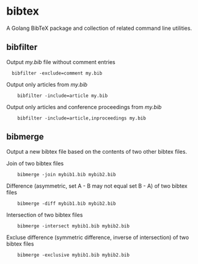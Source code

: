 
# bibtex

A Golang BibTeX package and collection of related command line utilities.

## bibfilter

Output _my.bib_ file without comment entries

```
  bibfilter -exclude=comment my.bib
```

Output only articles from _my.bib_

```
    bibfilter -include=article my.bib
```

Output only articles and conference proceedings from _my.bib_

```
    bibfilter -include=article,inproceedings my.bib
```

## bibmerge

Output a new bibtex file based on the contents of two other bibtex files.

Join of two bibtex files

```
    bibmerge -join mybib1.bib mybib2.bib
```

Difference (asymmetric, set A - B may not equal set B - A) of two bibtex files

```
    bibmerge -diff mybib1.bib mybib2.bib
```

Intersection of two bibtex files

```
    bibmerge -intersect mybib1.bib mybib2.bib
```

Excluse difference (symmetric difference, inverse of intersection) of two bibtex files

```
    bibmerge -exclusive mybib1.bib mybib2.bib
```

